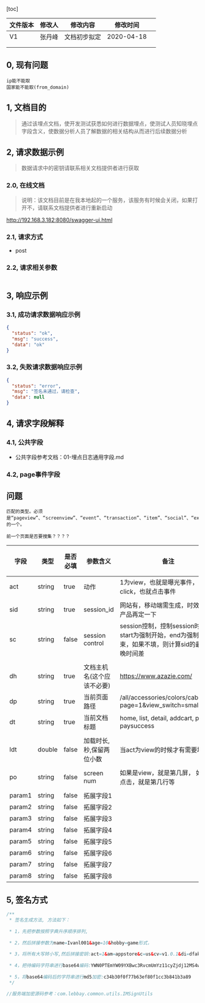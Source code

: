 [toc]

| 文件版本 | 修改人 | 修改内容     | 修改时间   |      |
| -------- | :----- | ------------ | ---------- | ---- |
| V1       | 张丹峰 | 文档初步拟定 | 2020-04-18 |      |
|          |        |              |            |      |
|          |        |              |            |      |



## 0, 现有问题

```shell
ip能不能取
国家能不能取(from_domain)
```





## 1, 文档目的

> 通过该埋点文档，使开发测试获悉如何进行数据埋点，使测试人员知晓埋点字段含义，使数据分析人员了解数据的相关结构从而进行后续数据分析



## 2, 请求数据示例

> 数据请求中的密钥请联系相关文档提供者进行获取



### 2.0, 在线文档

> 说明：该文档目前是在我本地起的一个服务，该服务有时候会关闭，如果打开不，请联系文档提供者进行重新启动

http://192.168.3.182:8080/swagger-ui.html

### 2.1, 请求方式

* post

### 2.2, 请求相关参数

```shell

```



## 3, 响应示例

### 3.1, 成功请求数据响应示例

```json
{
  "status": "ok",
  "msg": "success",
  "data": "ok"
}
```



### 3.2, 失败请求数据响应示例

```json
{
  "status": "error",
  "msg": "签名未通过，请检查",
  "data": null
}
```



## 4, 请求字段解释



### 4.1, 公共字段

* 公共字段参考文档：01-埋点日志通用字段.md



### 4.2, page事件字段



## 问题

```shell
匹配的类型。必须是“pageview”、“screenview”、“event”、“transaction”、“item”、“social”、“exception”、“timing”中的一个。

前一个页面是否要搜集？？？？
```



| 字段 | 类型   | 是否必填 | 参数含义                 | 备注                                                         | 默认值 |
| ---- | ------ | -------- | ------------------------ | ------------------------------------------------------------ | ------ |
| act  | string | true     | 动作                     | 1为view，也就是曝光事件，2是click，也就点击事件              |        |
|      |        |          |                          |                                                              |        |
| sid  | string | true     | session_id               | 网站有，移动端需生成，时效性由产品再定一下                   |        |
| sc   | string | false    | session control          | session控制，控制session时长，start为强制开始，end为强制结束，如果不填，则计算sid的最早最晚时间差 |        |
|      |        |          |                          |                                                              |        |
| dh   | string | true     | 文档主机名(这个应该不必要)   | https://www.azazie.com/                                      |        |
| dp   | string | true     | 当前页面路径             | /all/accessories/colors/cabernet?page=1&view_switch=smaller  |        |
| dt   | string | true     | 当前文档标题             | home, list, detail, addcart, pay, paysuccess                 |        |
|      |        |          |                          |                                                              |        |
| ldt  | double | false    | 加载时长,秒,保留两位小数 | 当act为view的时候才有需要填写                                |        |
|      |        |          |                          |                                                              |        |
| po | string | false    | screen num               | 如果是view，就是第几屏， 如果是点击，就是第几行等                           |        |
|      |        |          |                          |                                                              |        |
| param1 | string | false    | 拓展字段1                |                                                     |        |
| param2 | string | false    | 拓展字段2                |                                                     |        |
| param3 | string | false    | 拓展字段3                |                                                     |        |
| param4 | string | false    | 拓展字段4                |                                                     |        |
| param5 | string | false    | 拓展字段5                |                                                     |        |
| param6 | string | false    | 拓展字段6                |                                                     |        |
| param7 | string | false    | 拓展字段7                |                                                     |        |
| param8 | string | false    | 拓展字段8                |                                                     |        |














## 5, 签名方式

```java
/**
 * 签名生成方法, 方法如下：
 
 * 1，先把参数按照字典升序顺序排列,
 
 * 2，然后拼接参数为name=Ivanl001&age=10&hobby=game形式，
 
 * 3，将所有大写转小写,然后拼接密钥:act=1&am=appstore&c=us&cv=v1.0.1&di=dfakfdafdaslfasdfasfdasfasdfdsa&entry=1&ip=10.0.0.1&ldt=1.22&lgt=1506047606608&nw=wifi&p=1&pl=1&sr=1080*960&secretkey=me02kunyfqcejqbdwlaf0ghs3j2r8wuu
 
 * 4，把待编码字符串进行base64编码:YWN0PTEmYW09YXBwc3RvcmUmYz11cyZjdj12MS4wLjEmZGk9ZGZha2ZkYWZkYXNsZmFzZGZhc2ZkYXNmYXNkZmRzYSZlbnRyeT0xJmlwPTEwLjAuMC4xJmxkdD0xLjIyJmxndD0xNTA2MDQ3NjA2NjA4Jm53PXdpZmkmcD0xJnBsPTEmc3I9MTA4MCo5NjAmc2VjcmV0a2V5PW1lMDJrdW55ZnFjZWpxYmR3bGFmMGdoczNqMnI4d3V1
 
 * 5，将base64编码后的字符串进行md5加密:c34b30f0f77b63ef80f1cc3b841b3a89
 */

//服务端加密源码参考：com.lebbay.common.utils.IMSignUtils
```
